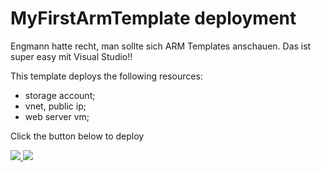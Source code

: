# MyFirstArmTemplate deployment

Engmann hatte recht, man sollte sich ARM Templates anschauen.
Das ist super easy mit Visual Studio!!

This template deploys the following resources:

<ul><li>storage account;</li><li>vnet, public ip;</li><li>web server vm;</li></ul>

Click the button below to deploy

<a href="https://portal.azure.com/#create/Microsoft.Template/uri/https%3A%2F%2Fraw.githubusercontent.com%2FFlorianKirchner%2Ftest%2Fmaster%2FMyFirstArmTemplate%2Fazuredeploy.json" target="_blank">
    <img src="http://azuredeploy.net/deploybutton.png"/>
</a>
<a href="http://armviz.io/#/?load=https%3A%2F%2Fraw.githubusercontent.com%2FFlorianKirchner%2Ftest%2Fmaster%2FMyFirstArmTemplate%2Fazuredeploy.json" target="_blank">
    <img src="http://armviz.io/visualizebutton.png"/>
</a>


